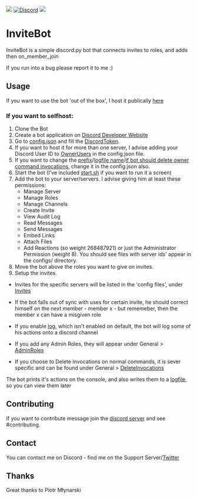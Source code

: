<p align="center>
    <a href="https://n3v.live/invitebot"><img src="https://n3v.live/icons/bot-invite-blue.svg"></a>
    <a href="https://discord.gg/wsEU32a3ke"><img alt="Discord" src="https://img.shields.io/discord/788042409799712788?style=flat&logo=discord"></a>
    <img src="https://n3v.live/icons/license-MIT-yellow.svg">
</p>

# InviteBot
InviteBot is a simple discord.py bot that connects invites to roles, and adds then on_member_join

If you run into a bug please report it to me :)

## Usage
If you want to use the bot 'out of the box', I host it publically [here](https://discord.com/api/oauth2/authorize?client_id=788044126242603070&permissions=268487921&scope=bot)

### If you want to selfhost:
  1. Clone the Bot
  2. Create a bot application on [Discord Developer Website](https://discord.com/developers)
  3. Go to [config.json](https://github.com/Nevalicjus/invitebot/blob/main/config.json) and fill the [DiscordToken](https://github.com/Nevalicjus/invitebot/blob/main/config.json#L2).
  4. If you want to host it for more than one server, I advise adding your Discord User ID to [OwnerUsers](https://github.com/Nevalicjus/invitebot/blob/main/config.json#L5) in the config.json file.
  5. If you want to change the [prefix](https://github.com/Nevalicjus/invitebot/blob/main/config.json#L3)/[logfile name](https://github.com/Nevalicjus/invitebot/blob/main/config.json#L4)/[if bot should delete owner command invocations](https://github.com/Nevalicjus/invitebot/blob/main/config.json#L6), change it in the config.json also.
  6. Start the bot (I've included [start.sh](https://github.com/Nevalicjus/invitebot/blob/main/start.sh) if you want to run it a screen)
  7. Add the bot to your server/servers. I advise giving him at least these permissions:
     - Manage Server
     - Manage Roles
     - Manage Channels
     - Create Invite
     - View Audit Log
     - Read Messages
     - Send Messages
     - Embed Links
     - Attach Files
     - Add Reactions
     (so weight 268487921)
     or just the Administrator Permission (weight 8).
     You should see files with server ids' appear in the configs/ directory.
  8. Move the bot above the roles you want to give on invites.
  9. Setup the invites.

- Invites for the specific servers will be listed in the 'config files', under [Invites](https://github.com/Nevalicjus/invitebot/blob/main/configs/example-config.json#L7)

- If the bot falls out of sync with uses for certain invite, he should correct himself on the next member - member x - but rememeber, then the member x can have a misgiven role

- If you enable [log](https://github.com/Nevalicjus/invitebot/blob/main/configs/example-config.json#L5), which isn't enabled on default, the bot will log some of his actions onto a discord channel

- If you add any Admin Roles, they will appear under General > [AdminRoles](https://github.com/Nevalicjus/invitebot/blob/main/configs/example-config.json#L4)

- If you choose to Delete Invocations on normal commands, it is sever specific and can be found under General > [DeleteInvocations](https://github.com/Nevalicjus/invitebot/blob/main/configs/example-config.json#L3)  

The bot prints it's actions on the console, and also writes them to a [logfile](https://github.com/Nevalicjus/invitebot/blob/main/config.json#L4), so you can view them later

## Contributing
If you want to contribute message join the [discord server](https://discord.gg/wsEU32a3ke) and see #contributing.

## Contact
You can contact me on Discord - find me on the Support Server/[Twitter](https://twitter.com/maciejbromirski)

## Thanks
Great thanks to Piotr Młynarski
